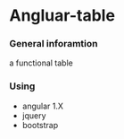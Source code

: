 # Angluar-table
### General inforamtion
a functional table

### Using
- angular 1.X
- jquery
- bootstrap 
